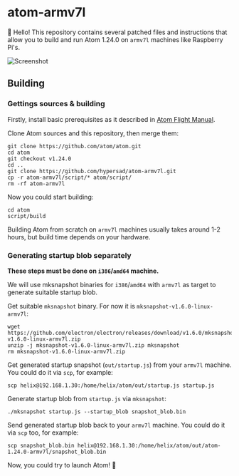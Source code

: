 # atom-armv7l
:wave: Hello! This repository contains several patched files and instructions that allow you to build and run Atom 1.24.0 on `armv7l` machines like Raspberry Pi's.

![Screenshot](https://raw.githubusercontent.com/hypersad/atom-armv7l/master/assets/screenshot.png)
## Building
### Gettings sources & building
Firstly, install basic prerequisites as it described in [Atom Flight Manual](https://flight-manual.atom.io/hacking-atom/sections/hacking-on-atom-core/#building).

Clone Atom sources and this repository, then merge them:
```
git clone https://github.com/atom/atom.git
cd atom
git checkout v1.24.0
cd ..
git clone https://github.com/hypersad/atom-armv7l.git
cp -r atom-armv7l/script/* atom/script/
rm -rf atom-armv7l
```
Now you could start building:
```
cd atom
script/build
```
Building Atom from scratch on `armv7l` machines usually takes around 1-2 hours, but build time depends on your hardware.
### Generating startup blob separately
**These steps must be done on `i386`/`amd64` machine.**

We will use mksnapshot binaries for `i386`/`amd64` with `armv7l` as target to generate suitable startup blob.

Get suitable `mksnapshot` binary. For now it is `mksnapshot-v1.6.0-linux-armv7l`:
```
wget https://github.com/electron/electron/releases/download/v1.6.0/mksnapshot-v1.6.0-linux-armv7l.zip
unzip -j mksnapshot-v1.6.0-linux-armv7l.zip mksnapshot
rm mksnapshot-v1.6.0-linux-armv7l.zip
```
Get generated startup snapshot (`out/startup.js`) from your `armv7l` machine. You could do it via `scp`, for example:
```
scp helix@192.168.1.30:/home/helix/atom/out/startup.js startup.js
```
Generate startup blob from `startup.js` via `mksnapshot`:
```
./mksnapshot startup.js --startup_blob snapshot_blob.bin
```
Send generated startup blob back to your `armv7l` machine. You could do it via `scp` too, for example:
```
scp snapshot_blob.bin helix@192.168.1.30:/home/helix/atom/out/atom-1.24.0-armv7l/snapshot_blob.bin
```

Now, you could try to launch Atom! :tada:
